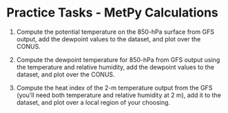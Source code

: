 # Practice Tasks - MetPy Calculations
1.  Compute the potential temperature on the 850-hPa surface from GFS
    output, add the dewpoint values to the dataset, and plot over the
    CONUS.

2.  Compute the dewpoint temperature for 850-hPa from GFS output using
    the temperature and relative humidity, add the dewpoint values to
    the dataset, and plot over the CONUS.

3.  Compute the heat index of the 2-m temperature output from the GFS
    (you'll need both temperature and relative humidity at 2 m), add it
    to the dataset, and plot over a local region of your choosing.